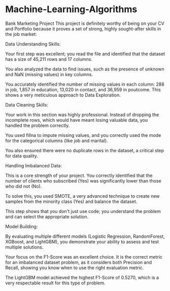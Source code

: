 # Machine-Learning-Algorithms
Bank Marketing Project
This project is definitely worthy of being on your CV and Portfolio because it proves a set of strong, highly sought-after skills in the job market:

Data Understanding Skills:

Your first step was excellent; you read the file and identified that the dataset has a size of 45,211 rows and 17 columns.

You also analyzed the data to find issues, such as the presence of unknown and NaN (missing values) in key columns.

You accurately identified the number of missing values in each column: 288 in job, 1,857 in education, 13,020 in contact, and 36,959 in poutcome. This shows a very meticulous approach to Data Exploration.

Data Cleaning Skills:

Your work in this section was highly professional. Instead of dropping the incomplete rows, which would have meant losing valuable data, you handled the problem correctly.

You used fillna to impute missing values, and you correctly used the mode for the categorical columns (like job and marital).

You also ensured there were no duplicate rows in the dataset, a critical step for data quality.

Handling Imbalanced Data:

This is a core strength of your project. You correctly identified that the number of clients who subscribed (Yes) was significantly lower than those who did not (No).

To solve this, you used SMOTE, a very advanced technique to create new samples from the minority class (Yes) and balance the dataset.

This step shows that you don't just use code; you understand the problem and can select the appropriate solution.

Model Building:

By evaluating multiple different models (Logistic Regression, RandomForest, XGBoost, and LightGBM), you demonstrate your ability to assess and test multiple solutions.

Your focus on the F1-Score was an excellent choice. It is the correct metric for an imbalanced dataset problem, as it considers both Precision and Recall, showing you know when to use the right evaluation metric.

The LightGBM model achieved the highest F1-Score of 0.5270, which is a very respectable result for this type of problem.



